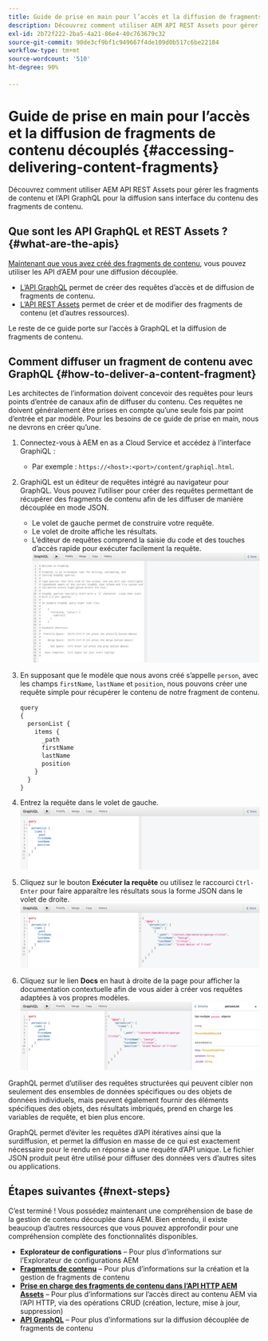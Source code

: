 ```yaml
---
title: Guide de prise en main pour l’accès et la diffusion de fragments de contenu découplés
description: Découvrez comment utiliser AEM API REST Assets pour gérer les fragments de contenu et l’API GraphQL pour la diffusion sans interface du contenu des fragments de contenu.
exl-id: 2b72f222-2ba5-4a21-86e4-40c763679c32
source-git-commit: 90de3cf9bf1c949667f4de109d0b517c6be22184
workflow-type: tm+mt
source-wordcount: '510'
ht-degree: 90%

---
```


# Guide de prise en main pour l’accès et la diffusion de fragments de contenu découplés {#accessing-delivering-content-fragments}

Découvrez comment utiliser AEM API REST Assets pour gérer les fragments de contenu et l’API GraphQL pour la diffusion sans interface du contenu des fragments de contenu.

## Que sont les API GraphQL et REST Assets ? {#what-are-the-apis}

[Maintenant que vous avez créé des fragments de contenu](create-content-fragment.md), vous pouvez utiliser les API d’AEM pour une diffusion découplée.

* [L’API GraphQL](/help/assets/content-fragments/graphql-api-content-fragments.md) permet de créer des requêtes d’accès et de diffusion de fragments de contenu.
* [L’API REST Assets](/help/assets/content-fragments/assets-api-content-fragments.md) permet de créer et de modifier des fragments de contenu (et d’autres ressources).

Le reste de ce guide porte sur l’accès à GraphQL et la diffusion de fragments de contenu.

## Comment diffuser un fragment de contenu avec GraphQL {#how-to-deliver-a-content-fragment}

Les architectes de l’information doivent concevoir des requêtes pour leurs points d’entrée de canaux afin de diffuser du contenu. Ces requêtes ne doivent généralement être prises en compte qu’une seule fois par point d’entrée et par modèle. Pour les besoins de ce guide de prise en main, nous ne devrons en créer qu’une.

<!-- Not in the UI yet - will need updating when it is -->
<!--
1. Log into AEM as a Cloud Service and from the main menu select **Tools -&gt; Assets -&gt; GraphQL** 
   * Alternatively open the page directly at `https://<host>:<port>/content/graphiql.html`.
-->

1. Connectez-vous à AEM en as a Cloud Service et accédez à l’interface GraphiQL :
   * Par exemple : `https://<host>:<port>/content/graphiql.html`.

1. GraphiQL est un éditeur de requêtes intégré au navigateur pour GraphQL. Vous pouvez l’utiliser pour créer des requêtes permettant de récupérer des fragments de contenu afin de les diffuser de manière découplée en mode JSON.
   * Le volet de gauche permet de construire votre requête.
   * Le volet de droite affiche les résultats.
   * L’éditeur de requêtes comprend la saisie du code et des touches d’accès rapide pour exécuter facilement la requête.
      ![Éditeur GraphiQL](../assets/graphiql.png)

1. En supposant que le modèle que nous avons créé s’appelle `person`, avec les champs `firstName`, `lastName` et `position`, nous pouvons créer une requête simple pour récupérer le contenu de notre fragment de contenu.

   ```text
   query 
   {
     personList {
       items {
         _path
         firstName
         lastName
         position
       }
     }
   }
   ```

1. Entrez la requête dans le volet de gauche.
   ![Requête GraphiQL](../assets/graphiql-query.png)

1. Cliquez sur le bouton **Exécuter la requête** ou utilisez le raccourci `Ctrl-Enter` pour faire apparaître les résultats sous la forme JSON dans le volet de droite.
   ![Résultats GraphiQL](../assets/graphiql-results.png)

1. Cliquez sur le lien **Docs** en haut à droite de la page pour afficher la documentation contextuelle afin de vous aider à créer vos requêtes adaptées à vos propres modèles.
   ![Documentation GraphiQL](../assets/graphiql-documentation.png)

GraphQL permet d’utiliser des requêtes structurées qui peuvent cibler non seulement des ensembles de données spécifiques ou des objets de données individuels, mais peuvent également fournir des éléments spécifiques des objets, des résultats imbriqués, prend en charge les variables de requête, et bien plus encore.

GraphQL permet d’éviter les requêtes d’API itératives ainsi que la surdiffusion, et permet la diffusion en masse de ce qui est exactement nécessaire pour le rendu en réponse à une requête d’API unique. Le fichier JSON produit peut être utilisé pour diffuser des données vers d’autres sites ou applications.

## Étapes suivantes {#next-steps}

C’est terminé ! Vous possédez maintenant une compréhension de base de la gestion de contenu découplée dans AEM. Bien entendu, il existe beaucoup d’autres ressources que vous pouvez approfondir pour une compréhension complète des fonctionnalités disponibles.

* **Explorateur de configurations** – Pour plus d’informations sur l’Explorateur de configurations AEM
* **[Fragments de contenu](/help/assets/content-fragments/content-fragments.md)** – Pour plus d’informations sur la création et la gestion de fragments de contenu
* **[Prise en charge des fragments de contenu dans l’API HTTP AEM Assets](/help/assets/content-fragments/assets-api-content-fragments.md)** – Pour plus d’informations sur l’accès direct au contenu AEM via l’API HTTP, via des opérations CRUD (création, lecture, mise à jour, suppression)
* **[API GraphQL](/help/assets/content-fragments/graphql-api-content-fragments.md)** – Pour plus d’informations sur la diffusion découplée de fragments de contenu
